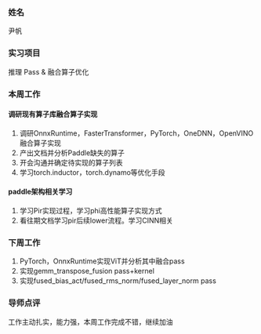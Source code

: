 ### 姓名
尹帆
### 实习项目
推理 Pass & 融合算子优化
### 本周工作
#### 调研现有算子库融合算子实现
1. 调研OnnxRuntime，FasterTransformer，PyTorch，OneDNN，OpenVINO融合算子实现
2. 产出文档并分析Paddle缺失的算子
3. 开会沟通并确定待实现的算子列表
4. 学习torch.inductor，torch.dynamo等优化手段

#### paddle架构相关学习

1. 学习Pir实现过程，学习phi高性能算子实现方式
2. 看往期文档学习pir后续lower流程。学习CINN相关

### 下周工作
1. PyTorch，OnnxRuntime实现ViT并分析其中融合pass
2. 实现gemm_transpose_fusion pass+kernel
3. 实现fused_bias_act/fused_rms_norm/fused_layer_norm pass

### 导师点评
工作主动扎实，能力强，本周工作完成不错，继续加油
